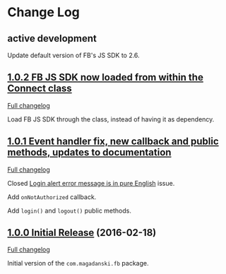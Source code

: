 # Change Log

## active development

Update default version of FB's JS SDK to 2.6.

## [1.0.2 FB JS SDK now loaded from within the Connect class](https://github.com/magadanskiuchen/com.magadanski.fb/releases/tag/1.0.2)

[Full changelog](https://github.com/magadanskiuchen/com.magadanski.fb/compare/1.0.1...1.0.2)

Load FB JS SDK through the class, instead of having it as dependency.

## [1.0.1 Event handler fix, new callback and public methods, updates to documentation](https://github.com/magadanskiuchen/com.magadanski.fb/releases/tag/1.0.1)

[Full changelog](https://github.com/magadanskiuchen/com.magadanski.fb/compare/1.0.0...1.0.1)

Closed [Login alert error message is in pure English](https://github.com/magadanskiuchen/com.magadanski.fb/issues/1) issue.

Add `onNotAuthorized` callback.

Add `login()` and `logout()` public methods.

## [1.0.0 Initial Release](https://github.com/magadanskiuchen/com.magadanski.fb/releases/tag/1.0.0) (2016-02-18)

[Full changelog](https://github.com/magadanskiuchen/com.magadanski.fb/compare/be45ec0379daa4f277972ae53b597fff586e1474...1.0.0)

Initial version of the `com.magadanski.fb` package.